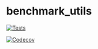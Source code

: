 # benchmark_utils
[![Tests](https://github.com/ayasyrev/benchmark_utils/workflows/Tests/badge.svg)](https://github.com/ayasyrev/benchmark_utils/actions?workflow=Tests)

[![Codecov](https://codecov.io/gh/ayasyrev/benchmark_utils/branch/master/graph/badge.svg)](https://codecov.io/gh/<your-username>/hypermodern-python)